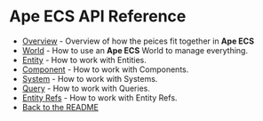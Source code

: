 # Ape ECS API Reference
* [Overview](./Overview.md) - Overview of how the peices fit together in **Ape ECS**
* [World](./World.md) - How to use an **Ape ECS** World to manage everything.
* [Entity](./Entity.md) - How to work with Entities.
* [Component](./Component.md) - How to work with Components.
* [System](./System.md) - How to work with Systems.
* [Query](./Query.md) - How to work with Queries.
* [Entity Refs](./Refs.md) - How to work with Entity Refs.
* [Back to the README](../README.md)